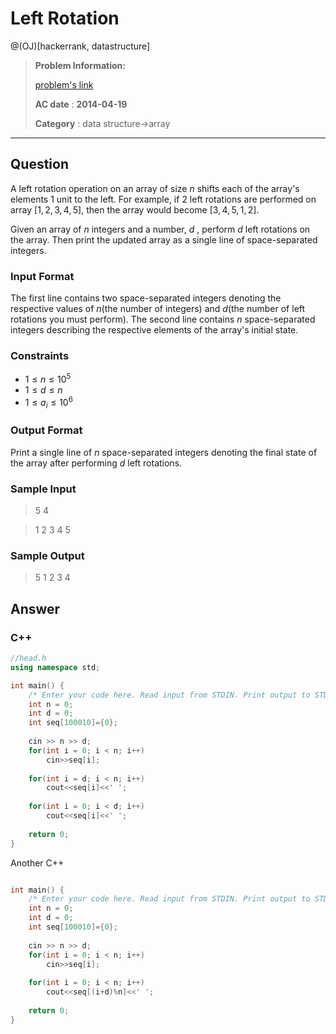 # Left Rotation

@(OJ)[hackerrank, datastructure]

> **Problem Information:**
>
> [problem's link](https://www.hackerrank.com/challenges/array-left-rotation)
>
> **AC date** : **2014-04-19**
>
> **Category** : data structure->array


-------------------

## Question

A left rotation operation on an array of size $n$ shifts each of the array's elements $1$ unit to the left. For example, if $2$ left rotations are performed on array $[1,2,3,4,5]$, then the array would become $[3,4,5,1,2]$.

Given an array of $n$ integers and a number, $d$ , perform $d$ left rotations on the array. Then print the updated array as a single line of space-separated integers.

### Input Format

The first line contains two space-separated integers denoting the respective values of  $n$(the number of integers) and  $d$(the number of left rotations you must perform). 
The second line contains $n$ space-separated integers describing the respective elements of the array's initial state.

### Constraints

- $1 \le n \le 10^5$
- $1 \le d \le n$
- $1 \le a_i \le 10^6$

### Output Format

Print a single line of $n$ space-separated integers denoting the final state of the array after performing $d$ left rotations.

### Sample Input

> 5 4
 
> 1 2 3 4 5


### Sample Output

> 5 1 2 3 4

## Answer

### C++

```c++
//head.h
using namespace std;

int main() {
    /* Enter your code here. Read input from STDIN. Print output to STDOUT */  
    int n = 0;
    int d = 0;
    int seq[100010]={0};
    
    cin >> n >> d;
    for(int i = 0; i < n; i++)
        cin>>seq[i];
    
    for(int i = d; i < n; i++)
        cout<<seq[i]<<' ';
    
    for(int i = 0; i < d; i++)
        cout<<seq[i]<<' ';
    
    return 0;
}

```

Another C++

```c++

int main() {
    /* Enter your code here. Read input from STDIN. Print output to STDOUT */  
    int n = 0;
    int d = 0;
    int seq[100010]={0};
    
    cin >> n >> d;
    for(int i = 0; i < n; i++)
        cin>>seq[i];
    
    for(int i = 0; i < n; i++)
        cout<<seq[(i+d)%n]<<' ';
        
    return 0;
}

```